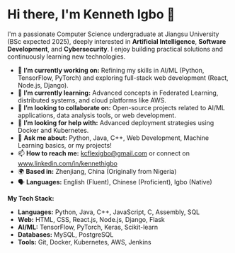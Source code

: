 # Hi there, I'm Kenneth Igbo 👋

I'm a passionate Computer Science undergraduate at Jiangsu University (BSc expected 2025), deeply interested in **Artificial Intelligence**, **Software Development**, and **Cybersecurity**. I enjoy building practical solutions and continuously learning new technologies.

*   🔭 **I’m currently working on:** Refining my skills in AI/ML (Python, TensorFlow, PyTorch) and exploring full-stack web development (React, Node.js, Django).
*   🌱 **I’m currently learning:** Advanced concepts in Federated Learning, distributed systems, and cloud platforms like AWS.
*   👯 **I’m looking to collaborate on:** Open-source projects related to AI/ML applications, data analysis tools, or web development.
*   🤔 **I’m looking for help with:** Advanced deployment strategies using Docker and Kubernetes.
*   💬 **Ask me about:** Python, Java, C++, Web Development, Machine Learning basics, or my projects!
*   📫 **How to reach me:** [kcflexigbo@gmail.com](mailto:kcflexigbo@gmail.com) or connect on www.linkedin.com/in/kennethigbo
*   🌍 **Based in:** Zhenjiang, China (Originally from Nigeria)
*   🗣️ **Languages:** English (Fluent), Chinese (Proficient), Igbo (Native)

**My Tech Stack:**

*   **Languages:** Python, Java, C++, JavaScript, C, Assembly, SQL
*   **Web:** HTML, CSS, React.js, Node.js, Django, Flask
*   **AI/ML:** TensorFlow, PyTorch, Keras, Scikit-learn
*   **Databases:** MySQL, PostgreSQL
*   **Tools:** Git, Docker, Kubernetes, AWS, Jenkins
